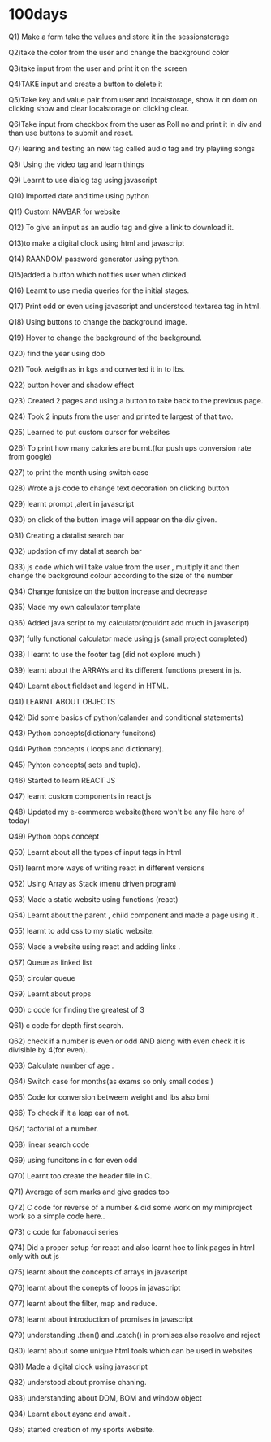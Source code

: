 # 100days

Q1) Make a form  take the values and store it in the sessionstorage

Q2)take the color from the user and change the background color

Q3)take input from the user and print it on the screen

Q4)TAKE input and create a button to delete it

Q5)Take key and value pair from user and localstorage, show it on dom on clicking show and clear localstorage on clicking clear.

Q6)Take input from checkbox from the user as Roll no and print it in div and than use buttons to submit and reset. 

Q7) learing and testing an new tag called audio tag and try  playiing songs

Q8) Using the video tag and  learn things

Q9) Learnt to use dialog tag using javascript

Q10) Imported date and time using python 

Q11) Custom NAVBAR  for website

Q12) To give an input as an audio tag and give a link to download it.

Q13)to make a digital clock using html and javascript

Q14) RAANDOM password generator using python.

Q15)added a button which notifies user when clicked

Q16) Learnt to use media queries for the  initial stages.

Q17) Print odd or even using javascript and understood textarea tag  in html.

Q18) Using buttons to change the background image.

Q19) Hover to change the background of the background. 

Q20) find the year  using dob

Q21) Took weigth as in kgs and converted it in to lbs.

Q22) button hover and shadow effect

Q23) Created 2 pages and using a button to take back to the previous page.  

Q24) Took 2 inputs from the user and printed te largest of that two.

Q25) Learned to put custom cursor for websites

Q26) To print how many calories are burnt.(for push ups  conversion rate from google)

Q27) to print the month using switch case

Q28) Wrote a js code to change text decoration on clicking button

Q29) learnt prompt ,alert in javascript

Q30) on click of the button image will appear on the div given.

Q31) Creating a datalist search bar

Q32) updation of my datalist search bar

Q33) js code which will take value from the user , multiply it and then change the background colour according to the size of the number

Q34) Change  fontsize on the button increase and decrease

Q35) Made my own calculator template

Q36) Added java script to my calculator(couldnt add much in javascript)

Q37)  fully functional calculator made using js (small project completed)

Q38) I learnt to use the footer tag (did not explore much )

Q39) learnt about the ARRAYs and its different functions present in js.

Q40) Learnt about fieldset and legend in HTML.

Q41) LEARNT ABOUT OBJECTS

Q42) Did some basics of python(calander and conditional statements)

Q43) Python concepts(dictionary funcitons)

Q44) Python concepts ( loops and dictionary).

Q45) Pyhton concepts( sets and tuple).

Q46) Started to learn REACT JS

Q47) learnt custom components in react js

Q48) Updated my e-commerce website(there won't be any file here of today)

Q49) Python oops concept

Q50) Learnt about all the types of input tags in html

Q51) learnt more ways of writing react in different versions

Q52) Using Array as Stack (menu driven program)

Q53) Made a static website using functions (react)

Q54) Learnt about the parent , child component and made a page using it .

Q55) learnt to add css to my static website.

Q56) Made a website using react and adding links .

Q57) Queue as linked list

Q58) circular queue

Q59) Learnt about props

Q60) c code for finding the greatest of 3

Q61) c code for depth first search.

Q62) check if a number is  even or odd AND along with even check it is divisible by 4(for even).

Q63) Calculate number of age .

Q64) Switch case for months(as exams so  only small codes )

Q65) Code for conversion betweem weight and lbs also bmi

Q66) To check if it a leap ear of not.

Q67) factorial of a number.

Q68) linear search code

Q69) using funcitons in c for even odd

Q70) Learnt too create the header file in C.

Q71) Average of sem marks and give grades too

Q72) C code for reverse of a number & did some work on my miniproject work so a simple code here..

Q73) c code for  fabonacci series

Q74) Did a proper setup for react and also learnt hoe to link pages in html only with out js

Q75) learnt about the concepts of arrays in javascript

Q76) learnt about the conepts of loops in javascript

Q77) learnt about the filter, map and reduce. 

Q78) learnt about introduction of promises in javascript

Q79)  understanding .then() and .catch() in promises also resolve and reject

Q80) learnt about some unique html tools which can be used in websites

Q81) Made a digital clock using javascript

Q82)  understood about promise chaning.

Q83) understanding about DOM, BOM and window object

Q84) Learnt about aysnc and await .

Q85) started creation of my sports website.

